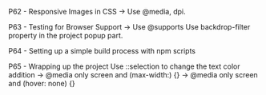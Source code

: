 P62 - Responsive Images in CSS -> Use @media, dpi.

P63 - 
    Testing for Browser Support -> Use @supports
    Use backdrop-filter property in the project popup part.

P64 - Setting up a simple build process with npm scripts

P65 - 
    Wrapping up the project
    Use ::selection to change the text color
    addition -> @media only screen and (max-width:) {}
             -> @media only screen and (hover: none) {}